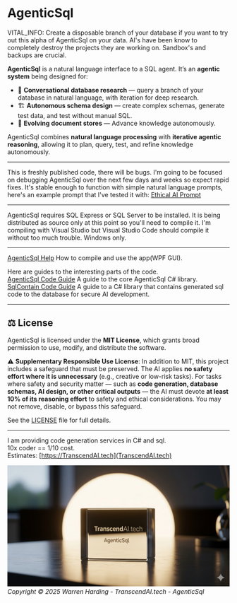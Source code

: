 # AgenticSql

VITAL_INFO:
Create a disposable branch of your database if you want to try out this alpha of AgenticSql on your data. AI's have been know to completely destroy the projects they are working on. Sandbox's and backups are crucial.

**AgenticSql** is a natural language interface to a SQL agent. It’s an **agentic system** being designed for:  

- 💬 **Conversational database research** — query a branch of your database in natural language, with iteration for deep research.  
- 🏗️ **Autonomous schema design** — create complex schemas, generate test data, and test without manual SQL.  
- 📂 **Evolving document stores** — Advance knowledge autonomously.

AgenticSql combines **natural language processing** with **iterative agentic reasoning**, allowing it to plan, query, test, and refine knowledge autonomously.

---

This is freshly published code, there will be bugs. I'm going to be focused on debugging AgenticSql over the next few days and weeks so expect rapid fixes. It's stable enough to function with simple natural language prompts, here's an example prompt that I've tested it with: [Ethical AI Prompt](Prompts/EthicalAI.txt)

---

AgenticSql requires SQL Express or SQL Server to be installed. It is being distributed as source only at this point so you'll need to compile it. I'm compiling with Visual Studio but Visual Studio Code should compile it without too much trouble. Windows only.

---

[AgenticSql Help](AgenticSqlHelp.md) How to compile and use the app(WPF GUI).

Here are guides to the interesting parts of the code.</br>
[AgenticSql Code Guide](AgenticSqlCodeGuide.md) A guide to the core AgenticSql C# library.</br>
[SqlContain Code Guide](SqlContainCodeGuide.md) A guide to a C# library that contains generated sql code to the database for secure AI development.

---

## ⚖️ License

AgenticSql is licensed under the **MIT License**, which grants broad permission to use, modify, and distribute the software.

⚠️ **Supplementary Responsible Use License**:
In addition to MIT, this project includes a safeguard that must be preserved. The AI applies **no safety effort where it is unnecessary** (e.g., creative or low-risk tasks). For tasks where safety and security matter — such as **code generation, database schemas, AI design, or other critical outputs** — the AI must devote **at least 10% of its reasoning effort** to safety and ethical considerations. You may not remove, disable, or bypass this safeguard.

See the [LICENSE](License.txt) file for full details.

---
I am providing code generation services in C# and sql.</br>
10x coder == 1/10 cost.</br>
Estimates: [https://TranscendAI.tech](TranscendAI.tech)

![Footer Logo](agenticsql.jpg)
*Copyright © 2025 Warren Harding - TranscendAI.tech - AgenticSql*

